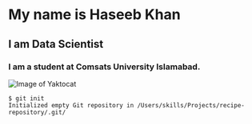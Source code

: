 # My name is Haseeb Khan
## I am Data Scientist
### I am a student at Comsats University Islamabad.
![Image of Yaktocat](https://octodex.github.com/images/yaktocat.png)
```
$ git init
Initialized empty Git repository in /Users/skills/Projects/recipe-repository/.git/
```
